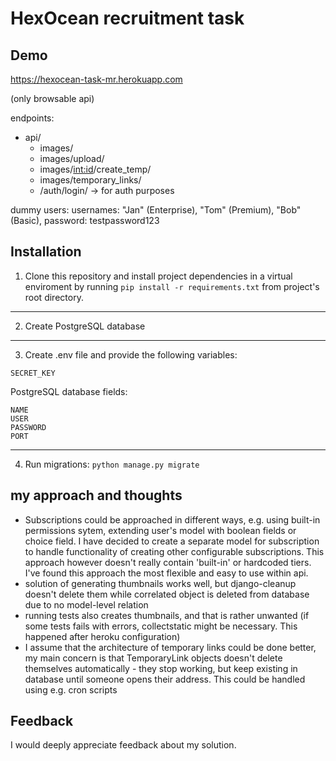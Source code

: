 
# HexOcean recruitment task




## Demo

https://hexocean-task-mr.herokuapp.com 

(only browsable api)

endpoints:

- api/
    - images/
    - images/upload/
    - images/<int:id>/create_temp/
    - images/temporary_links/
    - /auth/login/    -> for auth purposes


dummy users: 
usernames: "Jan" (Enterprise), "Tom" (Premium), "Bob" (Basic), 
password: testpassword123

## Installation

1. Clone this repository and install project dependencies in a virtual enviroment by running
`pip install -r requirements.txt` from project's root directory.

-------
2. Create PostgreSQL database

---------
3. Create .env file and provide the following variables:

`SECRET_KEY`

PostgreSQL database fields:
```
NAME
USER
PASSWORD
PORT
```
-------

4. Run migrations: `python manage.py migrate`
    
## my approach and thoughts

- Subscriptions could be approached in different ways, e.g. using built-in permissions sytem, extending user's model with boolean fields or choice field. I have decided to create a separate model for subscription to handle functionality of creating other configurable subscriptions. This approach however doesn't really contain 'built-in' or hardcoded tiers. I've found this approach the most flexible and easy to use within api. 
- solution of generating thumbnails works well, but django-cleanup doesn't delete them while correlated object is deleted from database due to no model-level relation
- running tests also creates thumbnails, and that is rather unwanted (if some tests fails with errors, collectstatic might be necessary. This happened after heroku configuration)
- I assume that the architecture of temporary links could be done better, my main concern is that TemporaryLink objects doesn't delete themselves automatically - they stop working, but keep existing in database until someone opens their address. This could be handled using e.g. cron scripts
## Feedback

I would deeply appreciate feedback about my solution.

